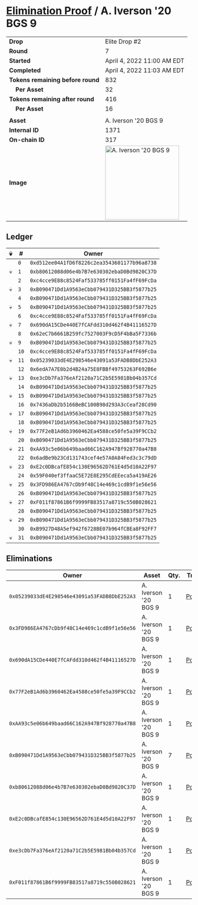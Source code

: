# [Elimination Proof](./readme.md) / A. Iverson &#039;20 BGS 9

|||
|---|---|
| **Drop** | Elite Drop #2 |
| **Round** | 7 |
| **Started** | April 4, 2022 11:00 AM EDT |
| **Completed** | April 4, 2022 11:03 AM EDT |
| **Tokens remaining before round** | 832 |
| **&nbsp;&nbsp;&nbsp;&nbsp;Per Asset** | 32 |
| **Tokens remaining after round** | 416 |
| **&nbsp;&nbsp;&nbsp;&nbsp;Per Asset** | 16 |
| | |
| **Asset** | A. Iverson &#039;20 BGS 9 |
| **Internal ID** | 1371 |
| **On-chain ID** | 317 |
| **Image** | <img src="https://tcdn.blokpax.com/95e5eeed-5eed-47b2-934c-eb2b1c823d1a/8a5c864561c7bf52009cca388309d750d14767cb65ef09063ac07840a9c2211e.png" height="200" alt="A. Iverson &#039;20 BGS 9" /> |

## Ledger

| 💀 | # | Owner |
| --- | --- | --- |
|  | `0` | `0xd512ee04A1fD6f8226c2ea3543601177b96a8738` |
| 💀 | `1` | `0xb80612088d06e4b7B7e630302ebaD0Bd9820C37D` |
|  | `2` | `0xc4cce9E88c8524Faf533785ff0151Fa4fF69FcDa` |
| 💀 | `3` | `0xB090471Dd1A9563eCbb079431D325BB3f5877b25` |
|  | `4` | `0xB090471Dd1A9563eCbb079431D325BB3f5877b25` |
| 💀 | `5` | `0xB090471Dd1A9563eCbb079431D325BB3f5877b25` |
|  | `6` | `0xc4cce9E88c8524Faf533785ff0151Fa4fF69FcDa` |
| 💀 | `7` | `0x690dA15CDe440E7fCAFdd310d462f4B41116527D` |
|  | `8` | `0x62eC7b6661B259fc7527003F9cD5F4bBa5F7336b` |
| 💀 | `9` | `0xB090471Dd1A9563eCbb079431D325BB3f5877b25` |
|  | `10` | `0xc4cce9E88c8524Faf533785ff0151Fa4fF69FcDa` |
| 💀 | `11` | `0x05239033dE4E298546e43091a53FADB8DbE252A3` |
|  | `12` | `0x6edA7A7E0b2d4B24a75E8FBBf49753263F692B6e` |
| 💀 | `13` | `0xe3cDb7Fa376eAf2120a71C2b5E5981Bb04b357Cd` |
|  | `14` | `0xB090471Dd1A9563eCbb079431D325BB3f5877b25` |
| 💀 | `15` | `0xB090471Dd1A9563eCbb079431D325BB3f5877b25` |
|  | `16` | `0x7436aDb2b5166BeBC100B98d293A3cCeaf28Cd90` |
| 💀 | `17` | `0xB090471Dd1A9563eCbb079431D325BB3f5877b25` |
|  | `18` | `0xB090471Dd1A9563eCbb079431D325BB3f5877b25` |
| 💀 | `19` | `0x77F2eB1Ad6b3960462Ea4588ce50fe5a39F9CCb2` |
|  | `20` | `0xB090471Dd1A9563eCbb079431D325BB3f5877b25` |
| 💀 | `21` | `0xAA93c5e06b649baad66C162A947Bf928770a47B8` |
|  | `22` | `0x6adBe9b23Cd131743cef4e57A0A84Fed3c3c79dD` |
| 💀 | `23` | `0xE2c0DBcafE854c130E96562D761E4d5d10A22F97` |
|  | `24` | `0x59F040ef3ffaaC5E72E8E295CdEEeca5a419AE26` |
| 💀 | `25` | `0x3FD986EA4767cDb9f48C14e469c1cdB9f1e56e56` |
|  | `26` | `0xB090471Dd1A9563eCbb079431D325BB3f5877b25` |
| 💀 | `27` | `0xF011f87861B6f9999FB83517a8719c550B028621` |
|  | `28` | `0xB090471Dd1A9563eCbb079431D325BB3f5877b25` |
| 💀 | `29` | `0xB090471Dd1A9563eCbb079431D325BB3f5877b25` |
|  | `30` | `0xB9927D48A5ef942f6728BE07b964fCBEa8F92FF7` |
| 💀 | `31` | `0xB090471Dd1A9563eCbb079431D325BB3f5877b25` |


## Eliminations

| Owner | Asset | Qty. | Transaction |
| --- | --- | --- | --- |
| `0x05239033dE4E298546e43091a53FADB8DbE252A3` | A. Iverson '20 BGS 9 | 1 | [Polygonscan](https://polygonscan.com/tx/0x580c5d8a93157c66a18fb50db6ad5715d4fe202c3bb7ea6ca6fb7c3466668dd0) |
| `0x3FD986EA4767cDb9f48C14e469c1cdB9f1e56e56` | A. Iverson '20 BGS 9 | 1 | [Polygonscan](https://polygonscan.com/tx/0xd46fccb5ebe02590013540783fdc95a9b0bf7c14aeabefe73c597664218cc262) |
| `0x690dA15CDe440E7fCAFdd310d462f4B41116527D` | A. Iverson '20 BGS 9 | 1 | [Polygonscan](https://polygonscan.com/tx/0x6afbad8738f857ad27262a7d7863c2f6293b7aa813e921293a898e937f7b381c) |
| `0x77F2eB1Ad6b3960462Ea4588ce50fe5a39F9CCb2` | A. Iverson '20 BGS 9 | 1 | [Polygonscan](https://polygonscan.com/tx/0x9e3ae6b29a6dec823d43064ee0fa3242c594a2b8b705c918949ad794a53ba7f1) |
| `0xAA93c5e06b649baad66C162A947Bf928770a47B8` | A. Iverson '20 BGS 9 | 1 | [Polygonscan](https://polygonscan.com/tx/0x3060b55dc62f1764035f76b9dc2d602d0f3f1e464e424809e53d89fa97e07e7b) |
| `0xB090471Dd1A9563eCbb079431D325BB3f5877b25` | A. Iverson '20 BGS 9 | 7 | [Polygonscan](https://polygonscan.com/tx/0x65f8402fc2ed5e9841037413625e7ca249494b5855dd2c7a9e7fab3bee050338) |
| `0xb80612088d06e4b7B7e630302ebaD0Bd9820C37D` | A. Iverson '20 BGS 9 | 1 | [Polygonscan](https://polygonscan.com/tx/0x488921e9efa737a2b3579ccb8699dab0b5a8576b47b97efb2d2f4582fd68533e) |
| `0xE2c0DBcafE854c130E96562D761E4d5d10A22F97` | A. Iverson '20 BGS 9 | 1 | [Polygonscan](https://polygonscan.com/tx/0x177a14adfd7adf829166ffc45bd79b12dcf9075f22716a3968ab5b4694a18688) |
| `0xe3cDb7Fa376eAf2120a71C2b5E5981Bb04b357Cd` | A. Iverson '20 BGS 9 | 1 | [Polygonscan](https://polygonscan.com/tx/0x8e542b991f54ee19d892f7da036bab8eb48c71911988ab31949e56a3b8d2b678) |
| `0xF011f87861B6f9999FB83517a8719c550B028621` | A. Iverson '20 BGS 9 | 1 | [Polygonscan](https://polygonscan.com/tx/0x7c8fcbf1f6547f419c80843da43b733cb52500493266ca417eb0a3527ccb9573) |
